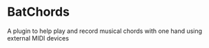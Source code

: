 # BatChords
A plugin to help play and record musical chords with one hand using external MIDI devices
